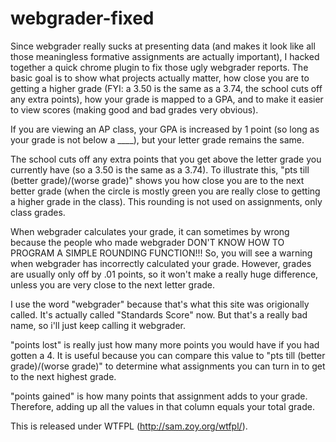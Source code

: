 webgrader-fixed
===============

Since webgrader really sucks at presenting data (and makes it look like all those meaningless formative assignments are actually important), I hacked together a quick chrome plugin to fix those ugly webgrader reports. The basic goal is to show what projects actually matter, how close you are to getting a higher grade (FYI: a 3.50 is the same as a 3.74, the school cuts off any extra points), how your grade is mapped to a GPA, and to make it easier to view scores (making good and bad grades very obvious).

If you are viewing an AP class, your GPA is increased by 1 point (so long as your grade is not below a ____), but your letter grade remains the same.

The school cuts off any extra points that you get above the letter grade you currently have (so a 3.50 is the same as a 3.74). To illustrate this, "pts till (better grade)/(worse grade)" shows you how close you are to the next better grade (when the circle is mostly green you are really close to getting a higher grade in the class). This rounding is not used on assignments, only class grades.

When webgrader calculates your grade, it can sometimes by wrong because the people who made webgrader DON'T KNOW HOW TO PROGRAM A SIMPLE ROUNDING FUNCTION!!! So, you will see a warning when webgrader has incorrectly calculated your grade. However, grades are usually only off by .01 points, so it won't make a really huge difference, unless you are very close to the next letter grade.

I use the word "webgrader" because that's what this site was origionally called. It's actually called "Standards Score" now. But that's a really bad name, so i'll just keep calling it webgrader.

"points lost" is really just how many more points you would have if you had gotten a 4. It is useful because you can compare this value to "pts till (better grade)/(worse grade)" to determine what assignments you can turn in to get to the next highest grade.

"points gained" is how many points that assignment adds to your grade. Therefore, adding up all the values in that column equals your total grade.

This is released under WTFPL (http://sam.zoy.org/wtfpl/).